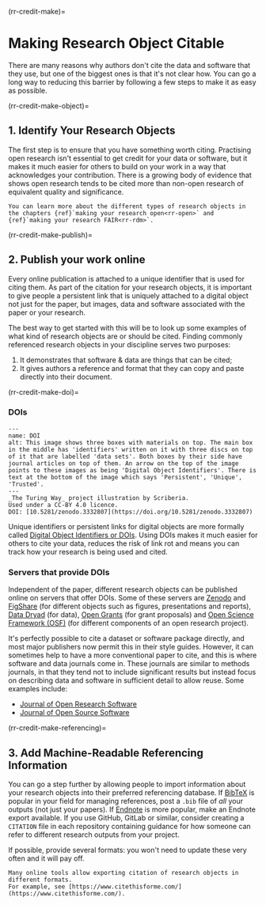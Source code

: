 (rr-credit-make)=
# Making Research Object Citable

There are many reasons why authors don't cite the data and software that they use, but one of the biggest ones is that it's not clear how.
You can go a long way to reducing this barrier by following a few steps to make it as easy as possible.

(rr-credit-make-object)=
## 1. Identify Your Research Objects

The first step is to ensure that you have something worth citing.
Practising open research isn't essential to get credit for your data or software, but it makes it much easier for others to build on your work in a way that acknowledges your contribution.
There is a growing body of evidence that shows open research tends to be cited more than non-open research of equivalent quality and significance.

<!-- TODO: Cite relevant paper for this (Piwowar et al 2013?) -->

```{note}
You can learn more about the different types of research objects in the chapters {ref}`making your research open<rr-open>` and {ref}`making your research FAIR<rr-rdm>`.
```

(rr-credit-make-publish)=
## 2. Publish your work online

Every online publication is attached to a unique identifier that is used for citing them.
As part of the citation for your research objects, it is important to give people a persistent link that is uniquely attached to a digital object not just for the paper, but images, data and software associated with the paper or your research.

The best way to get started with this will be to look up some examples of what kind of research objects are or should be cited.
Finding commonly referenced research objects in your discipline serves two purposes:
1. It demonstrates that software & data are things that can be cited;
2. It gives authors a reference and format that they can copy and paste directly into their document.

(rr-credit-make-doi)=
### DOIs

```{figure} ../../figures/DOI.jpg
---
name: DOI
alt: This image shows three boxes with materials on top. The main box in the middle has 'identifiers' written on it with three discs on top of it that are labelled 'data sets'. Both boxes by their side have journal articles on top of them. An arrow on the top of the image points to these images as being 'Digital Object Identifiers'. There is text at the bottom of the image which says 'Persistent', 'Unique', 'Trusted'.
---
_The Turing Way_ project illustration by Scriberia.
Used under a CC-BY 4.0 licence.
DOI: [10.5281/zenodo.3332807](https://doi.org/10.5281/zenodo.3332807)
```

Unique identifiers or persistent links for digital objects are more formally called [Digital Object Identifiers or DOIs](https://en.wikipedia.org/wiki/Digital_object_identifier).
Using DOIs makes it much easier for others to cite your data, reduces the risk of link rot and means you can track how your research is being used and cited.

### Servers that provide DOIs

Independent of the paper, different research objects can be published online on servers that offer DOIs.
Some of these servers are [Zenodo](https://zenodo.org/) and [FigShare](https://figshare.com/) (for different objects such as figures, presentations and reports), [Data Dryad](https://datadryad.org/stash) (for data), [Open Grants](https://www.ogrants.org/) (for grant proposals) and [Open Science Framework (OSF)](https://osf.io/) (for different components of an open research project).

It's perfectly possible to cite a dataset or software package directly, and most major publishers now permit this in their style guides.
However, it can sometimes help to have a more conventional paper to cite, and this is where software and data journals come in.
These journals are similar to methods journals, in that they tend not to include significant results but instead focus on describing data and software in sufficient detail to allow reuse.
Some examples include:
- [Journal of Open Research Software](https://openresearchsoftware.metajnl.com/)
- [Journal of Open Source Software](https://joss.theoj.org/)

(rr-credit-make-referencing)=
## 3. Add Machine-Readable Referencing Information

You can go a step further by allowing people to import information about your research objects into their preferred referencing database.
If [BibTeX](https://en.wikipedia.org/wiki/BibTeX) is popular in your field for managing references, post a `.bib` file of *all* your outputs (not just your papers).
If [Endnote](https://endnote.com/) is more popular, make an Endnote export available.
If you use GitHub, GitLab or similar, consider creating a `CITATION` file in each repository containing guidance for how someone can refer to different research outputs from your project.

If possible, provide several formats: you won't need to update these very often and it will pay off.

```{note}
Many online tools allow exporting citation of research objects in different formats.
For example, see [https://www.citethisforme.com/](https://www.citethisforme.com/).
```
